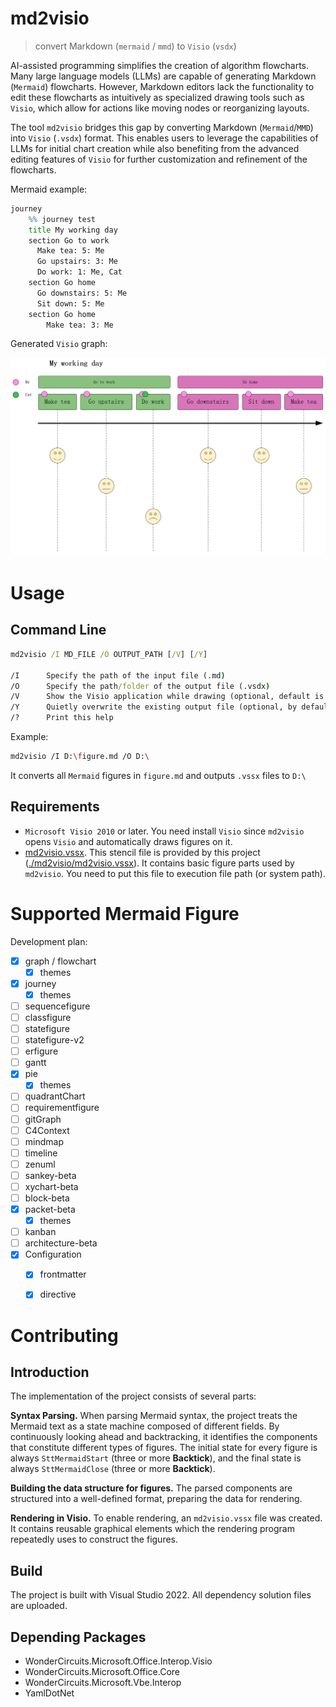 

# md2visio

>  convert Markdown (`mermaid` / `mmd`) to `Visio` (`vsdx`)

AI-assisted programming simplifies the creation of algorithm flowcharts. Many large language models (LLMs) are capable of generating Markdown (`Mermaid`) flowcharts. However, Markdown editors lack the functionality to edit these flowcharts as intuitively as specialized drawing tools such as `Visio`, which allow for actions like moving nodes or reorganizing layouts.

The tool `md2visio` bridges this gap by converting Markdown (`Mermaid`/`MMD`) into `Visio` (`.vsdx`) format. This enables users to leverage the capabilities of LLMs for initial chart creation while also benefiting from the advanced editing features of `Visio` for further customization and refinement of the flowcharts.

Mermaid example:

```bat
journey
    %% journey test
    title My working day
    section Go to work
      Make tea: 5: Me
      Go upstairs: 3: Me
      Do work: 1: Me, Cat
    section Go home
      Go downstairs: 5: Me
      Sit down: 5: Me
    section Go home
    	Make tea: 3: Me
```

Generated `Visio` graph:

<img src="https://github.com/Megre/md2visio/blob/main/example.png" alt="journey.vssx" style="zoom: 50%;" />



# Usage

## Command Line

```bat
md2visio /I MD_FILE /O OUTPUT_PATH [/V] [/Y]

/I      Specify the path of the input file (.md)
/O      Specify the path/folder of the output file (.vsdx)
/V      Show the Visio application while drawing (optional, default is invisible)
/Y      Quietly overwrite the existing output file (optional, by default requires user confirmation)
/?      Print this help
```

Example:

```bash
md2visio /I D:\figure.md /O D:\
```

It converts all `Mermaid` figures in `figure.md` and outputs `.vssx` files to `D:\`



## Requirements

- `Microsoft Visio 2010` or later. You need install `Visio` since `md2visio `opens `Visio` and automatically draws figures on it.
- [md2visio.vssx](./md2visio/md2visio.vssx). This stencil file is provided by this project ([./md2visio/md2visio.vssx](./md2visio/md2visio.vssx)). It contains basic figure parts used by `md2visio`. You need to put this file to execution file path (or system path). 



# Supported Mermaid Figure

Development plan:

- [x] graph / flowchart
  - [x] themes
- [x] journey
  - [x] themes
- [ ] sequencefigure
- [ ] classfigure
- [ ] statefigure
- [ ] statefigure-v2
- [ ] erfigure
- [ ] gantt
- [x] pie
  - [x] themes
- [ ] quadrantChart
- [ ] requirementfigure
- [ ] gitGraph
- [ ] C4Context
- [ ] mindmap
- [ ] timeline
- [ ] zenuml
- [ ] sankey-beta
- [ ] xychart-beta
- [ ] block-beta
- [x] packet-beta
  - [x] themes
- [ ] kanban
- [ ] architecture-beta
- [x] Configuration
  - [x] frontmatter
  - [x] directive



# Contributing

## Introduction

The implementation of the project consists of several parts:

**Syntax Parsing.** When parsing Mermaid syntax, the project treats the Mermaid text as a state machine composed of different fields. By continuously looking ahead and backtracking, it identifies the components that constitute different types of figures. The initial state for every figure is always `SttMermaidStart` (three or more **Backtick**), and the final state is always `SttMermaidClose` (three or more **Backtick**).

**Building the data structure for figures.** The parsed components are structured into a well-defined format, preparing the data for rendering.

**Rendering in Visio.** To enable rendering, an `md2visio.vssx` file was created. It contains reusable graphical elements which the rendering program repeatedly uses to construct the figures.



## Build

The project is built with Visual Studio 2022. All dependency solution files are uploaded.



## Depending Packages

- WonderCircuits.Microsoft.Office.Interop.Visio
- WonderCircuits.Microsoft.Office.Core
- WonderCircuits.Microsoft.Vbe.Interop
- YamlDotNet
